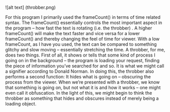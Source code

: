 ![alt text] (throbber.png)


For this program I primarily used the frameCount() in terms of time related syntax. The frameCount() essentially controls the most important aspect in the program – how fast the text is rotating (i.e. the throbber) . A higher frameCount() will make the text faster and vice versa for a lower frameCount() and thereby changing the feel of time for viewer. With a low frameCount, as I have you used, the text can be compared to something glitchy and slow moving – essentially stretching the time.
    A throbber, for me, does two things. First of all, it shows or tells that some kind of process I going on in the background – the program is loading your request, finding the piece of information you’ve searched for and so. It is what we might call a signifier according to Donald Norman. In doing this, the throbber also performs a second function: It hides what is going on – obscuring the process from the viewer. When we’re presented with a throbber, we know that something is going on, but not what it is and how it works – one might even call it obfuscation. In the light of this, we might begin to think the throbber as something that hides and obscures instead of merely being a loading object.
